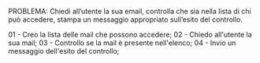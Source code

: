 PROBLEMA: Chiedi all’utente la sua email, controlla che sia nella lista di chi può accedere, stampa un messaggio appropriato sull’esito del controllo.

01 - Creo la lista delle mail che possono accedere;
02 - Chiedo all'utente la sua mail;
03 - Controllo se la mail è presente nell'elenco;
04 - Invio un messaggio dell'esito del controllo;